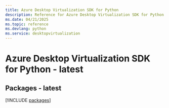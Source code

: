 ```yaml
---
title: Azure Desktop Virtualization SDK for Python
description: Reference for Azure Desktop Virtualization SDK for Python
ms.date: 04/21/2025
ms.topic: reference
ms.devlang: python
ms.service: desktopvirtualization
---
```

# Azure Desktop Virtualization SDK for Python - latest
## Packages - latest
[!INCLUDE [packages](desktop-virtualization-index.md)]